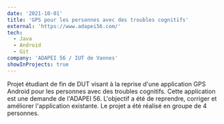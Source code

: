 ```yaml
---
date: '2021-10-01'
title: 'GPS pour les personnes avec des troubles cognitifs'
external: 'https://www.adapei56.com/'
tech:
  - Java
  - Android
  - Git
company: 'ADAPEI 56 / IUT de Vannes'
showInProjects: true
---
```


Projet étudiant de fin de DUT visant à la reprise d'une application GPS Android pour les personnes avec des troubles cognitifs. Cette application est une
demande de l'ADAPEI 56. L'objectif a été de reprendre, corriger et améliorer l'application existante. Le projet a été réalisé en groupe de 4 personnes.
